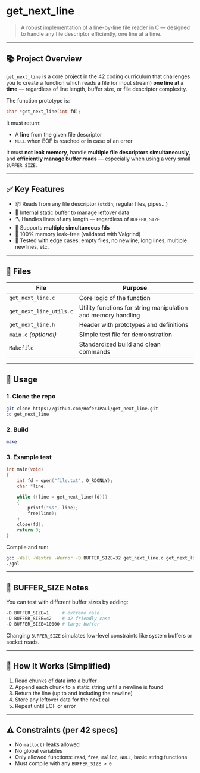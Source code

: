 # get_next_line

> A robust implementation of a line-by-line file reader in C — designed to handle any file descriptor efficiently, one line at a time.

---

## 📚 Project Overview

`get_next_line` is a core project in the 42 coding curriculum that challenges you to create a function which reads a file (or input stream) **one line at a time** — regardless of line length, buffer size, or file descriptor complexity.

The function prototype is:

```c
char *get_next_line(int fd);
```

It must return:
- A **line** from the given file descriptor
- `NULL` when EOF is reached or in case of an error

It must **not leak memory**, handle **multiple file descriptors simultaneously**, and **efficiently manage buffer reads** — especially when using a very small `BUFFER_SIZE`.

---

## ✅ Key Features

- 📦 Reads from any file descriptor (`stdin`, regular files, pipes…)
- 🧠 Internal static buffer to manage leftover data
- 🪓 Handles lines of any length — regardless of `BUFFER_SIZE`
- 🧵 Supports **multiple simultaneous fds**
- 🧼 100% memory leak–free (validated with Valgrind)
- 🧪 Tested with edge cases: empty files, no newline, long lines, multiple newlines, etc.

---

## 🔧 Files

| File | Purpose |
|------|---------|
| `get_next_line.c` | Core logic of the function |
| `get_next_line_utils.c` | Utility functions for string manipulation and memory handling |
| `get_next_line.h` | Header with prototypes and definitions |
| `main.c` *(optional)* | Simple test file for demonstration |
| `Makefile` | Standardized build and clean commands |

---

## 🧪 Usage

### 1. Clone the repo

```bash
git clone https://github.com/HoferJPaul/get_next_line.git
cd get_next_line
```

### 2. Build

```bash
make
```

### 3. Example test

```c
int main(void)
{
    int fd = open("file.txt", O_RDONLY);
    char *line;

    while ((line = get_next_line(fd)))
    {
        printf("%s", line);
        free(line);
    }
    close(fd);
    return 0;
}
```

Compile and run:

```bash
gcc -Wall -Wextra -Werror -D BUFFER_SIZE=32 get_next_line.c get_next_line_utils.c main.c -o gnl
./gnl
```

---

## 📁 BUFFER_SIZE Notes

You can test with different buffer sizes by adding:

```bash
-D BUFFER_SIZE=1     # extreme case
-D BUFFER_SIZE=42    # 42-friendly case
-D BUFFER_SIZE=10000 # large buffer
```

Changing `BUFFER_SIZE` simulates low-level constraints like system buffers or socket reads.

---

## 🧠 How It Works (Simplified)

1. Read chunks of data into a buffer
2. Append each chunk to a static string until a newline is found
3. Return the line (up to and including the newline)
4. Store any leftover data for the next call
5. Repeat until EOF or error

---

## ⚠️ Constraints (per 42 specs)

- No `malloc()` leaks allowed
- No global variables
- Only allowed functions: `read`, `free`, `malloc`, `NULL`, basic string functions
- Must compile with any `BUFFER_SIZE > 0`
